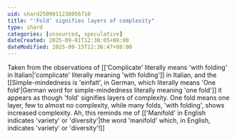 ```yaml
---
uid: shard2509011238056710
title: "'Fold' signifies layers of complexity"
type: shard
categories: [unsourced, speculative]
dateCreated: 2025-09-01T12:38:05+08:00
dateModified: 2025-09-15T12:36:47+08:00
---
```

Taken from the observations of [['Complicate' literally means 'with folding' in Italian|'complicate' literally meaning 'with folding']] in Italian, and the [[Simple-mindedness is 'einfalt', in German, which literally means 'One fold'|German word for simple-mindedness literally meaning 'one fold']] it appears as though 'fold' signifies layers of complexity. One fold means one layer, few to almost no complexity, while many folds, 'with folding', shows increased complexity. Ah, this reminds me of [['Manifold' in English indicates 'variety' or 'diversity'|the word 'manifold' which, in English, indicates 'variety' or 'diversity'!]]
